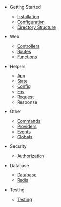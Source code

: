 

* Getting Started
    * [Installation](/installation.md)
    * [Configuration](/configuration.md)
    * [Directory Structure](/structure.md)

* Web
    * [Controllers](/controllers.md)
    * [Routes](/routes.md)
    * [Functions](/functions.md)


* Helpers
    * [App](/app.md)
    * [State](/state.md)
    * [Config](/config.md)
    * [Env](/env.md)
    * [Request](/request.md)
    * [Response](/response.md)

* Other   
    * [Commands](/commands.md)
    * [Providers](/providers.md)
    * [Events](/events.md)
    * [Globals](/globals.md)


* Security
    * [Authorization](/authorization.md)

* Database
    * [Database](/database.md)
    * [Redis](/redis.md)

* Testing
    * [Testing](/testing.md)
 

